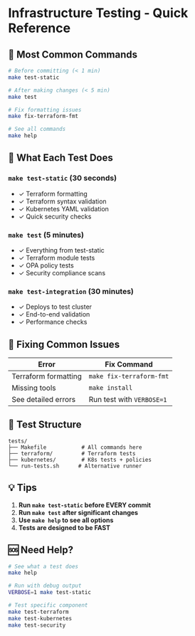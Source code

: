 # Infrastructure Testing - Quick Reference

## 🚀 Most Common Commands

```bash
# Before committing (< 1 min)
make test-static

# After making changes (< 5 min)
make test

# Fix formatting issues
make fix-terraform-fmt

# See all commands
make help
```

## 🧪 What Each Test Does

### `make test-static` (30 seconds)

- ✓ Terraform formatting
- ✓ Terraform syntax validation
- ✓ Kubernetes YAML validation
- ✓ Quick security checks

### `make test` (5 minutes)

- ✓ Everything from test-static
- ✓ Terraform module tests
- ✓ OPA policy tests
- ✓ Security compliance scans

### `make test-integration` (30 minutes)

- ✓ Deploys to test cluster
- ✓ End-to-end validation
- ✓ Performance checks

## 🔧 Fixing Common Issues

| Error                | Fix Command               |
|----------------------|---------------------------|
| Terraform formatting | `make fix-terraform-fmt`  |
| Missing tools        | `make install`            |
| See detailed errors  | Run test with `VERBOSE=1` |

## 📁 Test Structure

```
tests/
├── Makefile           # All commands here
├── terraform/         # Terraform tests
├── kubernetes/        # K8s tests + policies
└── run-tests.sh      # Alternative runner
```

## 💡 Tips

1. **Run `make test-static` before EVERY commit**
2. **Run `make test` after significant changes**
3. **Use `make help` to see all options**
4. **Tests are designed to be FAST**

## 🆘 Need Help?

```bash
# See what a test does
make help

# Run with debug output
VERBOSE=1 make test-static

# Test specific component
make test-terraform
make test-kubernetes
make test-security
```
